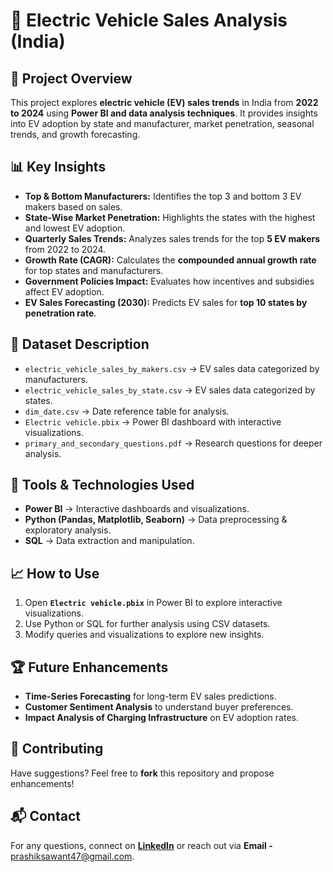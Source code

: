 # 🚗 Electric Vehicle Sales Analysis (India)  

## 📌 Project Overview  
This project explores **electric vehicle (EV) sales trends** in India from **2022 to 2024** using **Power BI and data analysis techniques**. It provides insights into EV adoption by state and manufacturer, market penetration, seasonal trends, and growth forecasting.  

## 📊 Key Insights  
- **Top & Bottom Manufacturers:** Identifies the top 3 and bottom 3 EV makers based on sales.  
- **State-Wise Market Penetration:** Highlights the states with the highest and lowest EV adoption.  
- **Quarterly Sales Trends:** Analyzes sales trends for the top **5 EV makers** from 2022 to 2024.  
- **Growth Rate (CAGR):** Calculates the **compounded annual growth rate** for top states and manufacturers.  
- **Government Policies Impact:** Evaluates how incentives and subsidies affect EV adoption.  
- **EV Sales Forecasting (2030):** Predicts EV sales for **top 10 states by penetration rate**.  

## 📂 Dataset Description  
- `electric_vehicle_sales_by_makers.csv` → EV sales data categorized by manufacturers.  
- `electric_vehicle_sales_by_state.csv` → EV sales data categorized by states.  
- `dim_date.csv` → Date reference table for analysis.  
- `Electric vehicle.pbix` → Power BI dashboard with interactive visualizations.  
- `primary_and_secondary_questions.pdf` → Research questions for deeper analysis.  

## 🚀 Tools & Technologies Used  
- **Power BI** → Interactive dashboards and visualizations.  
- **Python (Pandas, Matplotlib, Seaborn)** → Data preprocessing & exploratory analysis.  
- **SQL** → Data extraction and manipulation.  

## 📈 How to Use  
1. Open **`Electric vehicle.pbix`** in Power BI to explore interactive visualizations.  
2. Use Python or SQL for further analysis using CSV datasets.  
3. Modify queries and visualizations to explore new insights.  

## 🏆 Future Enhancements  
- **Time-Series Forecasting** for long-term EV sales predictions.  
- **Customer Sentiment Analysis** to understand buyer preferences.  
- **Impact Analysis of Charging Infrastructure** on EV adoption rates.  

## 🤝 Contributing  
Have suggestions? Feel free to **fork** this repository and propose enhancements!  

## 📬 Contact  
For any questions, connect on **[LinkedIn](www.linkedin.com/in/prashik-sawant-ds)** or reach out via **Email -** prashiksawant47@gmail.com.  
